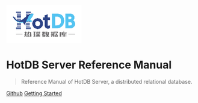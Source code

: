<img class="coverpage-logo" src="../../assets/img/navicon-colorful.png" alt="logo"/>

# HotDB Server Reference Manual

> Reference Manual of HotDB Server, a distributed relational database.

[Github](https://github.com/DragonKnightOfBreeze/HotDB-Document)
[Getting Started](README.md)